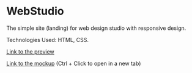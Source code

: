 # WebStudio

The simple site (landing) for web design studio with responsive design.

Technologies Used: HTML, CSS.

[Link to the preview](https://vitaliishc-webstudio.vercel.app/)

[Link to the mockup](<https://www.figma.com/file/Kr5Q4EVrEAqpOWko4QeEJb/Web-Studio-(Version-4.0)?type=design&node-id=297046%3A1554&mode=dev>) (Ctrl + Click to open in a new tab)
